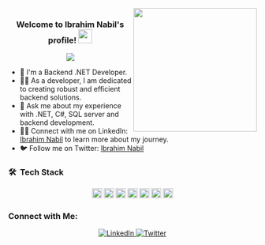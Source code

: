 <img width="250" align="right" src="https://user-images.githubusercontent.com/74038190/212748830-4c709398-a386-4761-84d7-9e10b98fbe6e.gif">

<h3 align="center">
  Welcome to Ibrahim Nabil's profile!
  <img src="https://media.giphy.com/media/hvRJCLFzcasrR4ia7z/giphy.gif" width="28">
</h3>

<!-- Typing SVG by DenverCoder1 - https://github.com/DenverCoder1/readme-typing-svg -->
<p align="center">
  <a href="https://github.com/DenverCoder1/readme-typing-svg"><img src="https://readme-typing-svg.herokuapp.com/?lines=Backend%20.NET%20Developer;Passionate%20about%20coding&font=Fira%20Code&center=true&width=440&height=45&color=f75c7e&vCenter=true&size=22"></a>
</p> 

- 🏢 I'm a Backend .NET Developer.
- 👨‍💻 As a developer, I am dedicated to creating robust and efficient backend solutions.
- 💬 Ask me about my experience with .NET, C#, SQL server and backend development.
- 👨‍💻 Connect with me on LinkedIn: [Ibrahim Nabil](https://www.linkedin.com/in/ibrahimnabil13/) to learn more about my journey.
- 🐦 Follow me on Twitter: [Ibrahim Nabil](https://twitter.com/ibrahimnabil133)

### 🛠 &nbsp;Tech Stack
<p align="center">
  <img src="https://img.shields.io/badge/.NET-000000?style=for-the-badge&logo=dotnet&logoColor=white" alt=".NET" style="height: 20px;">
  <img src="https://img.shields.io/badge/C%23-000000?style=for-the-badge&logo=c-sharp&logoColor=white" alt="C#" style="height: 20px;">
  <img src="https://img.shields.io/badge/SQL%20Server-000000?style=for-the-badge&logo=microsoft-sql-server&logoColor=white" alt="SQL Server" style="height: 20px;">
  <img src="https://img.shields.io/badge/LINQ-000000?style=for-the-badge&logo=linq&logoColor=white" alt="LINQ" style="height: 20px;">
  <img src="https://img.shields.io/badge/Entity%20Framework-000000?style=for-the-badge&logo=entity-framework&logoColor=white" alt="Entity Framework" style="height: 20px;">
  <img src="https://img.shields.io/badge/MVC-000000?style=for-the-badge&logo=mvc&logoColor=white" alt="MVC" style="height: 20px;">
  <img src="https://img.shields.io/badge/API-000000?style=for-the-badge&logo=api&logoColor=white" alt="API" style="height: 20px;">
</p>

<!-- Add any additional technologies you want to showcase -->

<!-- Add the rest of the original content below -->

### Connect with Me:

<p align="center">
  <a href="https://linkedin.com/in/ibrahimnabil13" target="_blank">
    <img src="https://img.icons8.com/ios/50/000000/linkedin-circled--v1.png" alt="LinkedIn"/>
  </a>
  <a href="https://twitter.com/ibrahimnabil133" target="_blank">
    <img src="https://img.icons8.com/ios/50/000000/twitter-circled--v1.png" alt="Twitter"/>
  </a>
</p>
